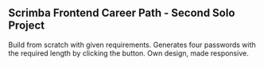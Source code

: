 ## Scrimba Frontend Career Path - Second Solo Project


Build from scratch with given requirements.
Generates four passwords with the required length by clicking the button. 
Own design, made responsive. 

